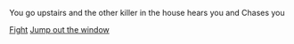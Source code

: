 You go upstairs and the other killer in the house hears you and Chases you

[Fight](death.md)
[Jump out the window](you-win.md)